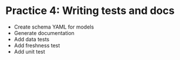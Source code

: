 # Practice 4: Writing tests and docs
- Create schema YAML for models
- Generate documentation
- Add data tests
- Add freshness test
- Add unit test

